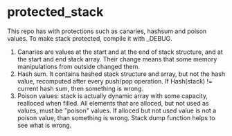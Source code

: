 # protected_stack
This repo has with protections such as canaries, hashsum and poison values. To make stack protected, compile it with _DEBUG. 
1. Canaries are values at the start and at the end of stack structure, and at the start and end stack array. Their change means that some memory manipulations from outside changed them.
2. Hash sum. It contains hashed stack structure and array, but not the hash value, recomputed after every push/pop operation. If Hash(stack) != current hash sum, then something is wrong.
3. Poison values: stack is actually dynamic array with some capacity, realloced when filled. All elements that are alloced, but not used as values, must be "poison" values. If alloced but not used value is not a poison value, than something is wrong.
Stack dump function helps to see what is wrong.
